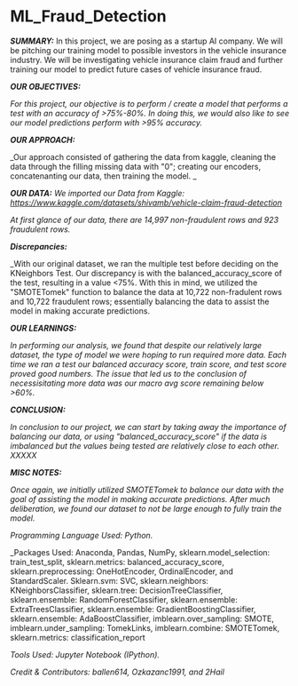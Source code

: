 # ML_Fraud_Detection

***SUMMARY:***
In this project, we are posing as a startup AI company. We will be pitching our training model to possible investors in the vehicle insurance industry. We will be investigating vehicle insurance claim fraud and further training our model to predict future cases of vehicle insurance fraud.

***OUR OBJECTIVES:***

_For this project, our objective is to perform / create a model that performs a test with an accuracy of >75%-80%. In doing this, we would also like to see our model predictions perform with >95% accuracy._

***OUR APPROACH:***

_Our approach consisted of gathering the data from kaggle, cleaning the data through the filling missing data with "0"; creating our encoders, concatenanting our data, then training the model. _

***OUR DATA:***
_We imported our Data from Kaggle: https://www.kaggle.com/datasets/shivamb/vehicle-claim-fraud-detection_

_At first glance of our data, there are 14,997 non-fraudulent rows and 923 fraudulent rows._

_***Discrepancies:***_

_With our original dataset, we ran the multiple test before deciding on the KNeighbors Test. 
Our discrepancy is with the balanced_accuracy_score of the test, resulting in a value <75%.
With this in mind, we utilized the "SMOTETomek" function to balance the data at 10,722 non-fradulent rows and 10,722 fraudulent rows; essentially balancing the data to assist the model in making accurate predictions.

***OUR LEARNINGS:***

_In performing our analysis, we found that despite our relatively large dataset, the type of model we were hoping to run required more data. Each time we ran a test our balanced accuracy score, train score, and test score proved good numbers. The issue that led us to the conclusion of necessisitating more data was our macro avg score remaining below >60%._

***CONCLUSION:***

_In conclusion to our project, we can start by taking away the importance of balancing our data, or using "balanced_accuracy_score" if the data is imbalanced but the values being tested are relatively close to each other. XXXXX_

***MISC NOTES:***

_Once again, we initially utilized SMOTETomek to balance our data with the goal of assisting the model in making accurate predictions. After much deliberation, we found our dataset to not be large enough to fully train the model._

_Programming Language Used: Python._

_Packages Used: Anaconda, Pandas, NumPy, sklearn.model_selection: train_test_split, sklearn.metrics: balanced_accuracy_score, sklearn.preprocessing: OneHotEncoder, OrdinalEncoder, and StandardScaler. Sklearn.svm: SVC, sklearn.neighbors: KNeighborsClassifier, sklearn.tree: DecisionTreeClassifier, sklearn.ensemble: RandomForestClassifier, sklearn.ensemble: ExtraTreesClassifier, sklearn.ensemble: GradientBoostingClassifier, sklearn.ensemble: AdaBoostClassifier, imblearn.over_sampling: SMOTE, imblearn.under_sampling: TomekLinks, imblearn.combine: SMOTETomek, sklearn.metrics: classification_report

_Tools Used: Jupyter Notebook (IPython)._

_Credit & Contributors: ballen614, Ozkazanc1991, and 2Hail_
